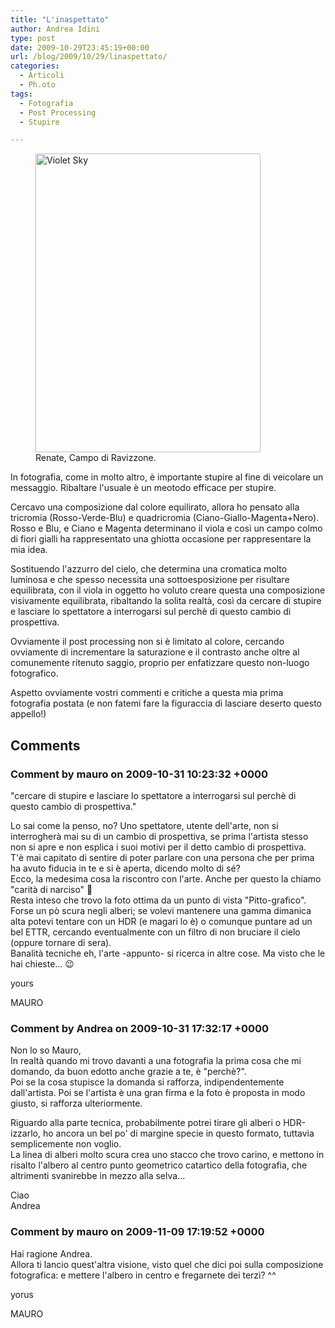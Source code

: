 ```yaml
---
title: "L'inaspettato"
author: Andrea Idini
type: post
date: 2009-10-29T23:45:19+00:00
url: /blog/2009/10/29/linaspettato/
categories:
  - Articoli
  - Ph.oto
tags:
  - Fotografia
  - Post Processing
  - Stupire

---
```

<figure id="attachment_41" aria-describedby="caption-attachment-41" style="width: 360px" class="wp-caption alignleft"><a href="http://ph3me.files.wordpress.com/2009/10/renate-25-aprile.jpg" rel="lightbox[42]"><img class="size-full wp-image-41" title="Violet Sky" src="http://ph3me.files.wordpress.com/2009/10/renate-25-aprile.jpg" alt="Violet Sky" width="360" height="478" /></a><figcaption id="caption-attachment-41" class="wp-caption-text">Renate, Campo di Ravizzone.</figcaption></figure> 

In fotografia, come in molto altro, è importante stupire al fine di veicolare un messaggio. Ribaltare l'usuale è un meotodo efficace per stupire.

Cercavo una composizione dal colore equilirato, allora ho pensato alla tricromia (Rosso-Verde-Blu) e quadricromia (Ciano-Giallo-Magenta+Nero). Rosso e Blu, e Ciano e Magenta determinano il viola e così un campo colmo di fiori gialli ha rappresentato una ghiotta occasione per rappresentare la mia idea.

Sostituendo l'azzurro del cielo, che determina una cromatica molto luminosa e che spesso necessita una sottoesposizione per risultare equilibrata, con il viola in oggetto ho voluto creare questa una composizione visivamente equilibrata, ribaltando la solita realtà, così da cercare di stupire e lasciare lo spettatore a interrogarsi sul perchè di questo cambio di prospettiva.<!--more-->

Ovviamente il post processing non si è limitato al colore, cercando ovviamente di incrementare la saturazione e il contrasto anche oltre al comunemente ritenuto saggio, proprio per enfatizzare questo non-luogo fotografico.

Aspetto ovviamente vostri commenti e critiche a questa mia prima fotografia postata (e non fatemi fare la figuraccia di lasciare deserto questo appello!)

## Comments

### Comment by mauro on 2009-10-31 10:23:32 +0000
"cercare di stupire e lasciare lo spettatore a interrogarsi sul perchè di questo cambio di prospettiva."

Lo sai come la penso, no? Uno spettatore, utente dell'arte, non si interrogherà mai su di un cambio di prospettiva, se prima l'artista stesso non si apre e non esplica i suoi motivi per il detto cambio di prospettiva.  
T'è mai capitato di sentire di poter parlare con una persona che per prima ha avuto fiducia in te e si è aperta, dicendo molto di sé?  
Ecco, la medesima cosa la riscontro con l'arte. Anche per questo la chiamo "carità di narciso" 🙂  
Resta inteso che trovo la foto ottima da un punto di vista "Pitto-grafico". Forse un pò scura negli alberi; se volevi mantenere una gamma dimanica alta potevi tentare con un HDR (e magari lo è) o comunque puntare ad un bel ETTR, cercando eventualmente con un filtro di non bruciare il cielo (oppure tornare di sera).  
Banalità tecniche eh, l'arte -appunto- si ricerca in altre cose. Ma visto che le hai chieste... 😉

yours

MAURO

### Comment by Andrea on 2009-10-31 17:32:17 +0000
Non lo so Mauro,  
In realtà quando mi trovo davanti a una fotografia la prima cosa che mi domando, da buon edotto anche grazie a te, è "perchè?".  
Poi se la cosa stupisce la domanda si rafforza, indipendentemente dall'artista. Poi se l'artista è una gran firma e la foto è proposta in modo giusto, si rafforza ulteriormente.

Riguardo alla parte tecnica, probabilmente potrei tirare gli alberi o HDR-izzarlo, ho ancora un bel po' di margine specie in questo formato, tuttavia semplicemente non voglio.  
La linea di alberi molto scura crea uno stacco che trovo carino, e mettono in risalto l'albero al centro punto geometrico catartico della fotografia, che altrimenti svanirebbe in mezzo alla selva...

Ciao  
Andrea

### Comment by mauro on 2009-11-09 17:19:52 +0000
Hai ragione Andrea.  
Allora ti lancio quest'altra visione, visto quel che dici poi sulla composizione fotografica: e mettere l'albero in centro e fregarnete dei terzi? ^^

yorus

MAURO